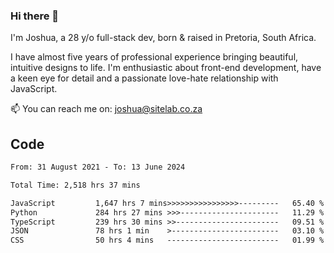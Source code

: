 ### Hi there 👋

I'm Joshua, a 28 y/o full-stack dev, born & raised in Pretoria, South Africa. 

I have almost five years of professional experience bringing beautiful, intuitive designs to life. I'm enthusiastic about front-end development, have a keen eye for detail and a passionate love-hate relationship with JavaScript.

📫 You can reach me on: joshua@sitelab.co.za

## **Code**

<!--START_SECTION:waka-->

```txt
From: 31 August 2021 - To: 13 June 2024

Total Time: 2,518 hrs 37 mins

JavaScript         1,647 hrs 7 mins>>>>>>>>>>>>>>>>---------   65.40 %
Python             284 hrs 27 mins >>>----------------------   11.29 %
TypeScript         239 hrs 30 mins >>-----------------------   09.51 %
JSON               78 hrs 1 min    >------------------------   03.10 %
CSS                50 hrs 4 mins   -------------------------   01.99 %
```

<!--END_SECTION:waka-->
